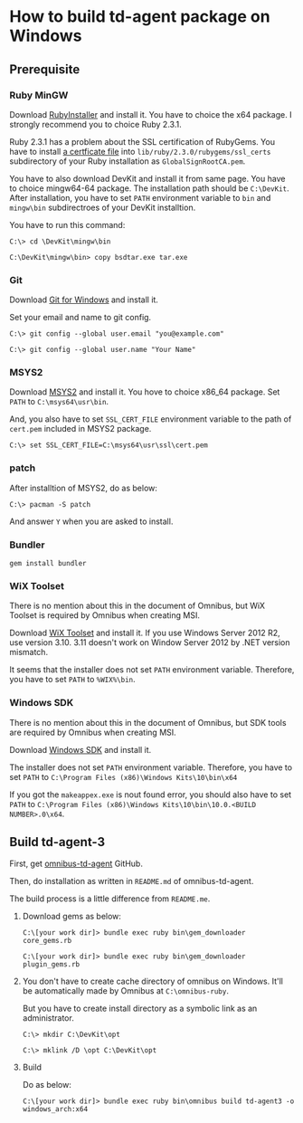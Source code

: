 How to build td-agent package on Windows
========================================

Prerequisite
------------

### Ruby MinGW

Download [RubyInstaller](http://rubyinstaller.org/downloads/) and install it.
You have to choice the x64 package.
I strongly recommend you to choice Ruby 2.3.1.

Ruby 2.3.1 has a problem about the SSL certification of RubyGems.
You have to install [a certficate file](https://raw.githubusercontent.com/ruby/ruby/ruby_2_3/lib/rubygems/ssl_certs/GlobalSignRootCA.pem) into `lib/ruby/2.3.0/rubygems/ssl_certs` subdirectory of your Ruby installation as `GlobalSignRootCA.pem`.

You have to also download DevKit and install it from same page.
You have to choice mingw64-64 package.
The installation path should be `C:\DevKit`.
After installation, you have to set `PATH` environment variable to `bin` and `mingw\bin` subdirectroes of your DevKit installtion.

You have to run this command:

    C:\> cd \DevKit\mingw\bin

    C:\DevKit\mingw\bin> copy bsdtar.exe tar.exe
    

### Git

Download [Git for Windows](https://git-for-windows.github.io/) and install it.

Set your email and name to git config.

    C:\> git config --global user.email "you@example.com"
    
    C:\> git config --global user.name "Your Name"
    

### MSYS2

Download [MSYS2](http://msys2.github.io/) and install it.
You hove to choice x86_64 package.
Set `PATH` to `C:\msys64\usr\bin`.

And, you also have to set `SSL_CERT_FILE` environment variable to the path of `cert.pem` included in MSYS2 package.

    C:\> set SSL_CERT_FILE=C:\msys64\usr\ssl\cert.pem
    

### patch

After installtion of MSYS2, do as below:

    C:\> pacman -S patch

And answer `Y` when you are asked to install.

### Bundler

    gem install bundler

### WiX Toolset

There is no mention about this in the document of Omnibus, but WiX Toolset is required by Omnibus when creating MSI.

Download [WiX Toolset](http://wixtoolset.org/releases/) and install it.
If you use Windows Server 2012 R2, use version 3.10. 3.11 doesn't work on Window Server 2012 by .NET version mismatch.

It seems that the installer does not set `PATH` environment variable.
Therefore, you have to set `PATH` to `%WIX%\bin`.

### Windows SDK

There is no mention about this in the document of Omnibus, but SDK tools are required by Omnibus when creating MSI.

Download [Windows SDK](https://developer.microsoft.com/windows/downloads/windows-10-sdk) and install it.

The installer does not set `PATH` environment variable.
Therefore, you have to set `PATH` to `C:\Program Files (x86)\Windows Kits\10\bin\x64`

If you got the `makeappex.exe` is nout found error, you should also have to set `PATH` to `C:\Program Files (x86)\Windows Kits\10\bin\10.0.<BUILD NUMBER>.0\x64`.

Build td-agent-3
----------------

First, get [omnibus-td-agent](https://github.com/treasure-data/omnibus-td-agent) GitHub.

Then, do installation as written in `README.md` of omnibus-td-agent.

The build process is a little difference from `README.me`.

1. Download gems as below:

       C:\[your work dir]> bundle exec ruby bin\gem_downloader core_gems.rb
       
       C:\[your work dir]> bundle exec ruby bin\gem_downloader plugin_gems.rb
       

2. You don't have to create cache directory of omnibus on Windows.
   It'll be automatically made by Omnibus at `C:\omnibus-ruby`.

   But you have to create install directory as a symbolic link as an administrator.

       C:\> mkdir C:\DevKit\opt
       
       C:\> mklink /D \opt C:\DevKit\opt
       

3. Build

   Do as below:

       C:\[your work dir]> bundle exec ruby bin\omnibus build td-agent3 -o windows_arch:x64
       
